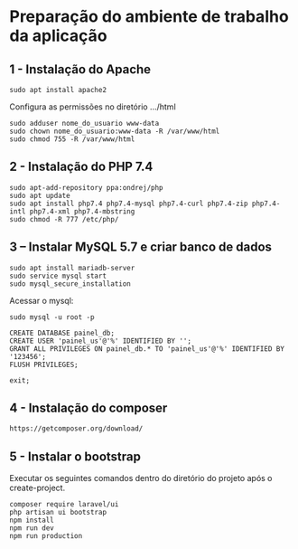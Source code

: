 # Preparação do ambiente de trabalho da aplicação

## 1 - Instalação do Apache
```
sudo apt install apache2
```
Configura as permissões no diretório .../html
```
sudo adduser nome_do_usuario www-data
sudo chown nome_do_usuario:www-data -R /var/www/html
sudo chmod 755 -R /var/www/html
```

## 2 - Instalação do PHP 7.4
```
sudo apt-add-repository ppa:ondrej/php
sudo apt update
sudo apt install php7.4 php7.4-mysql php7.4-curl php7.4-zip php7.4-intl php7.4-xml php7.4-mbstring 
sudo chmod -R 777 /etc/php/ 
```

## 3 – Instalar MySQL 5.7 e criar banco de dados
```
sudo apt install mariadb-server
sudo service mysql start
sudo mysql_secure_installation
```
Acessar o mysql:
```
sudo mysql -u root -p

CREATE DATABASE painel_db;
CREATE USER 'painel_us'@'%' IDENTIFIED BY '';
GRANT ALL PRIVILEGES ON painel_db.* TO 'painel_us'@'%' IDENTIFIED BY '123456';
FLUSH PRIVILEGES;

exit;
```

## 4 - Instalação do composer
```
https://getcomposer.org/download/
```

## 5 - Instalar o bootstrap
Executar os seguintes comandos dentro do diretório do projeto após o create-project. 
```
composer require laravel/ui
php artisan ui bootstrap
npm install
npm run dev
npm run production
```